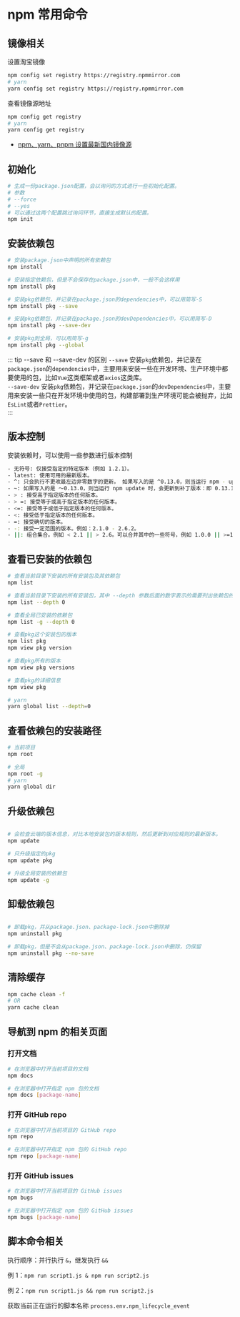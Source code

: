 # npm 常用命令

## 镜像相关

设置淘宝镜像

```sh
npm config set registry https://registry.npmmirror.com
# yarn
yarn config set registry https://registry.npmmirror.com
```

查看镜像源地址

```sh
npm config get registry
# yarn
yarn config get registry
```

- [npm、yarn、pnpm 设置最新国内镜像源 ](https://ksh7.com/posts/npm-registry/index.html)

## 初始化

```sh
# 生成一份package.json配置，会以询问的方式进行一些初始化配置。
# 参数
# --force
# --yes
# 可以通过这两个配置跳过询问环节，直接生成默认的配置。
npm init

```

## 安装依赖包

```sh
# 安装package.json中声明的所有依赖包
npm install

# 安装指定依赖包，但是不会保存在package.json中，一般不会这样用
npm install pkg

# 安装pkg依赖包，并记录在package.json的dependencies中，可以用简写-S
npm install pkg --save

# 安装pkg依赖包，并记录在package.json的devDependencies中，可以用简写-D
npm install pkg --save-dev

# 安装pkg到全局，可以用简写-g
npm install pkg --global

```

::: tip --save 和 --save-dev 的区别
`--save` 安装`pkg`依赖包，并记录在`package.json`的`dependencies`中，主要用来安装一些在开发环境、生产环境中都要使用的包，比如`Vue`这类框架或者`axios`这类库。<br>
`--save-dev` 安装`pkg`依赖包，并记录在`package.json`的`devDependencies`中，主要用来安装一些只在开发环境中使用的包，构建部署到生产环境可能会被抛弃，比如`EsLint`或者`Prettier`。<br>
:::

## 版本控制

安装依赖时，可以使用一些参数进行版本控制

```sh
- 无符号: 仅接受指定的特定版本（例如 1.2.1）。
- latest: 使用可用的最新版本。
- ^: 只会执行不更改最左边非零数字的更新。 如果写入的是 ^0.13.0，则当运行 npm - update 时，可以更新到 0.13.1、0.13.2 等，但不能更新到 0.14.0 或更高版本。 如果写入的是 ^1.13.0，则当运行 npm update 时，可以更新到 1.13.1、1.14.0 等，但不能更新到 2.0.0 或更高版本。
- ~: 如果写入的是 〜0.13.0，则当运行 npm update 时，会更新到补丁版本：即 0.13.1 可以，但 0.14.0 不可以。
- > : 接受高于指定版本的任何版本。
- > =: 接受等于或高于指定版本的任何版本。
- <=: 接受等于或低于指定版本的任何版本。
- <: 接受低于指定版本的任何版本。
- =: 接受确切的版本。
- -: 接受一定范围的版本。例如：2.1.0 - 2.6.2。
- ||: 组合集合。例如 < 2.1 || > 2.6。可以合并其中的一些符号，例如 1.0.0 || >=1.1.0 <1.2.0，即使用 1.0.0 或从 1.1.0 开始但低于 1.2.0 的版本。
```

## 查看已安装的依赖包

```sh
# 查看当前目录下安装的所有安装包及其依赖包
npm list

# 查看当前目录下安装的所有安装包，其中 --depth 参数后面的数字表示的需要列出依赖包的层级
npm list --depth 0

# 查看全局已安装的依赖包
npm list -g --depth 0

# 查看pkg这个安装包的版本
npm list pkg
npm view pkg version

# 查看pkg所有的版本
npm view pkg versions

# 查看pkg的详细信息
npm view pkg

# yarn
yarn global list --depth=0
```

## 查看依赖包的安装路径

```sh
# 当前项目
npm root

# 全局
npm root -g
# yarn
yarn global dir
```

## 升级依赖包

```sh

# 会检查云端的版本信息，对比本地安装包的版本规则，然后更新到对应规则的最新版本。
npm update

# 只升级指定的pkg
npm update pkg

# 升级全局安装的依赖包
npm update -g
```

## 卸载依赖包

```sh

# 卸载pkg，并从package.json、package-lock.json中删除掉
npm uninstall pkg

# 卸载pkg，但是不会从package.json、package-lock.json中删除，仍保留
npm uninstall pkg --no-save

```

## 清除缓存

```sh
npm cache clean -f
# OR
yarn cache clean
```

## 导航到 npm 的相关页面

### 打开文档

```sh
# 在浏览器中打开当前项目的文档
npm docs

# 在浏览器中打开指定 npm 包的文档
npm docs [package-name]
```

### 打开 GitHub repo

```sh
# 在浏览器中打开当前项目的 GitHub repo
npm repo

# 在浏览器中打开指定 npm 包的 GitHub repo
npm repo [package-name]
```

### 打开 GitHub issues

```sh
# 在浏览器中打开当前项目的 GitHub issues
npm bugs

# 在浏览器中打开指定 npm 包的 GitHub issues
npm bugs [package-name]
```

## 脚本命令相关

执行顺序：并行执行 `&`，继发执行 `&&`

例 1：`npm run script1.js & npm run script2.js`

例 2：`npm run script1.js && npm run script2.js`

获取当前正在运行的脚本名称 `process.env.npm_lifecycle_event`
